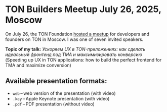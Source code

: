 # TON Builders Meetup July 26, 2025, Moscow
On July 26, the TON Foundation [hosted a meetup](https://t.me/toncishub/1713) for developers and founders on TON in Moscow. I was one of seven invited speakers.

**Topic of my talk:** *Ускоряем UX в TON-приложениях: как сделать идеальный фронтенд под TMA и максимизировать конверсию* (Speeding up UX in TON applications: how to build the perfect frontend for TMA and maximize conversion)

## Available presentation formats:

* `web` – web version of the presentation (with video)
* `.key` – Apple Keynote presentation (with video)
* `.pdf` – PDF presentation (without video)
